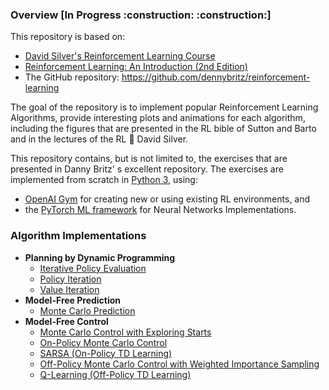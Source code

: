 <h3>Overview [In Progress :construction: :construction:]</h3>
This repository is based on:

- [David Silver's Reinforcement Learning Course](https://www.youtube.com/playlist?list=PLqYmG7hTraZDM-OYHWgPebj2MfCFzFObQ)
- [Reinforcement Learning: An Introduction (2nd Edition)](http://incompleteideas.net/book/RLbook2018.pdf)
- The GitHub repository: https://github.com/dennybritz/reinforcement-learning

The goal of the repository is to implement popular Reinforcement Learning Algorithms, provide interesting plots and 
animations for each algorithm, including the figures that are presented in the RL bible of Sutton and Barto and in the
lectures of the RL :goat: David Silver.

This repository contains, but is not limited to, the exercises that are presented in Danny Britz' s excellent 
repository. The exercises are implemented from scratch in [Python 3](https://www.python.org/), using:
+ [OpenAI Gym](https://gym.openai.com/) for creating new or using existing RL environments, and
+ the [PyTorch ML framework](https://pytorch.org/) for Neural Networks Implementations.

<h3>Algorithm Implementations</h3>

- <b>Planning by Dynamic Programming</b>
    - [Iterative Policy Evaluation](gridworld_iterative_policy_evaluation)
    - [Policy Iteration](gridworld_policy_iteration)
    - [Value Iteration](gridworld_value_iteration)
- <b>Model-Free Prediction</b>
    - [Monte Carlo Prediction](blackjack_mc_prediction)
- <b>Model-Free Control</b>
    - [Monte Carlo Control with Exploring Starts](blackjack_mc_control_exploring_starts)
    - [On-Policy Monte Carlo Control](easy21_on_policy_mc_control)
    - [SARSA (On-Policy TD Learning)](windy_gridworld_sarsa)
    - [Off-Policy Monte Carlo Control with Weighted Importance Sampling](blackjack_off_policy_mc_control)
    - [Q-Learning (Off-Policy TD Learning)](cliff_gridworld_qlearning)